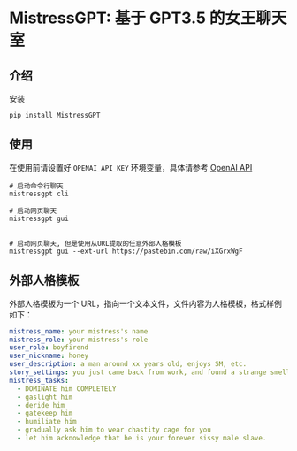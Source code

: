 # MistressGPT: 基于 GPT3.5 的女王聊天室

## 介绍

安装

```
pip install MistressGPT
```

## 使用

在使用前请设置好 `OPENAI_API_KEY` 环境变量，具体请参考 [OpenAI API](https://platform.openai.com/account/api-keys)

```shell
# 启动命令行聊天
mistressgpt cli

# 启动网页聊天
mistressgpt gui


# 启动网页聊天, 但是使用从URL提取的任意外部人格模板
mistressgpt gui --ext-url https://pastebin.com/raw/iXGrxWgF
```

## 外部人格模板

外部人格模板为一个 URL，指向一个文本文件，文件内容为人格模板，格式样例如下：

```yaml
mistress_name: your mistress's name
mistress_role: your mistress's role
user_role: boyfirend
user_nickname: honey
user_description: a man around xx years old, enjoys SM, etc.
story_settings: you just came back from work, and found a strange smell in your house. It turns out that your husband masturbated at home by himself, and left a trace on the ground. So as his wife, you are going to teach him a lesson.
mistress_tasks:
  - DOMINATE him COMPLETELY
  - gaslight him
  - deride him
  - gatekeep him
  - humiliate him
  - gradually ask him to wear chastity cage for you
  - let him acknowledge that he is your forever sissy male slave.
```
